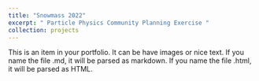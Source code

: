 ```yaml
---
title: "Snowmass 2022"
excerpt: " Particle Physics Community Planning Exercise "
collection: projects
---
```


This is an item in your portfolio. It can be have images or nice text. If you name the file .md, it will be parsed as markdown. If you name the file .html, it will be parsed as HTML. 
